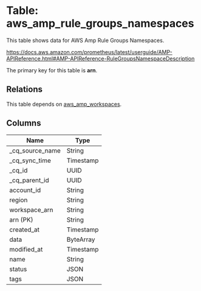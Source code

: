 # Table: aws_amp_rule_groups_namespaces

This table shows data for AWS Amp Rule Groups Namespaces.

https://docs.aws.amazon.com/prometheus/latest/userguide/AMP-APIReference.html#AMP-APIReference-RuleGroupsNamespaceDescription

The primary key for this table is **arn**.

## Relations

This table depends on [aws_amp_workspaces](aws_amp_workspaces).

## Columns

| Name          | Type          |
| ------------- | ------------- |
|_cq_source_name|String|
|_cq_sync_time|Timestamp|
|_cq_id|UUID|
|_cq_parent_id|UUID|
|account_id|String|
|region|String|
|workspace_arn|String|
|arn (PK)|String|
|created_at|Timestamp|
|data|ByteArray|
|modified_at|Timestamp|
|name|String|
|status|JSON|
|tags|JSON|